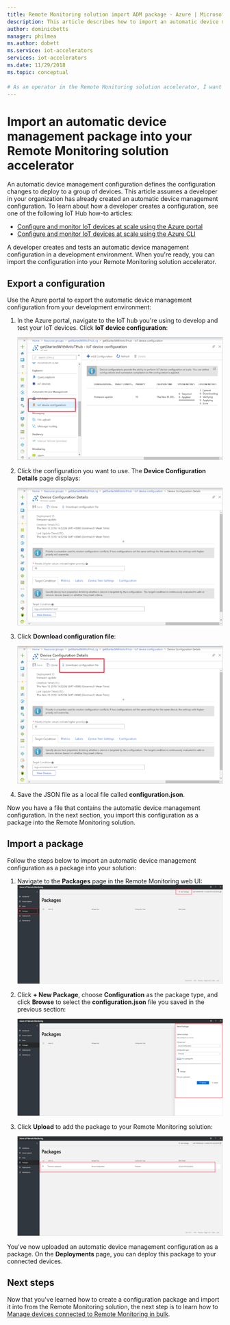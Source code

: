 ```yaml
---
title: Remote Monitoring solution import ADM package - Azure | Microsoft Docs 
description: This article describes how to import an automatic device management package into the Remote Monitoring solution accelerator
author: dominicbetts
manager: philmea
ms.author: dobett
ms.service: iot-accelerators
services: iot-accelerators
ms.date: 11/29/2018
ms.topic: conceptual

# As an operator in the Remote Monitoring solution accelerator, I want add an automatic device management package to the Remote Monitoring solution accelerator
---
```


# Import an automatic device management package into your Remote Monitoring solution accelerator

An automatic device management configuration defines the configuration changes to deploy to a group of devices. This article assumes a developer in your organization has already created an automatic device management configuration. To learn about how a developer creates a configuration, see one of the following IoT Hub how-to articles:

- [Configure and monitor IoT devices at scale using the Azure portal](../iot-hub/iot-hub-auto-device-config.md)
- [Configure and monitor IoT devices at scale using the Azure CLI](../iot-hub/iot-hub-auto-device-config-cli.md)

A developer creates and tests an automatic device management configuration in a development environment. When you're ready, you can import the configuration into your Remote Monitoring solution accelerator.

## Export a configuration

Use the Azure portal to export the automatic device management configuration from your development environment:

1. In the Azure portal, navigate to the IoT hub you're using to develop and test your IoT devices. Click **IoT device configuration**:

    [![IoT device configuration](./media/iot-accelerators-remote-monitoring-import-adm-package/deviceconfiguration-inline.png)](./media/iot-accelerators-remote-monitoring-import-adm-package/deviceconfiguration-expanded.png#lightbox)

1. Click the configuration you want to use. The **Device Configuration Details** page displays:

    [![IoT device configuration detail](./media/iot-accelerators-remote-monitoring-import-adm-package/configuration-details-inline.png)](./media/iot-accelerators-remote-monitoring-import-adm-package/configuration-details-expanded.png#lightbox)
1. Click **Download configuration file**:

    [![Download configuration file](./media/iot-accelerators-remote-monitoring-import-adm-package/download-inline.png)](./media/iot-accelerators-remote-monitoring-import-adm-package/download-expanded.png#lightbox)

1. Save the JSON file as a local file called **configuration.json**.

Now you have a file that contains the automatic device management configuration. In the next section, you import this configuration as a package into the Remote Monitoring solution.

## Import a package

Follow the steps below to import an automatic device management configuration as a package into your solution:

1. Navigate to the **Packages** page in the Remote Monitoring web UI:
    ![Packages page](media/iot-accelerators-remote-monitoring-import-adm-package/packagepage.png)

1. Click **+ New Package**, choose **Configuration** as the package type, and click **Browse** to select the **configuration.json** file you saved in the previous section:

    ![Select configuration](media/iot-accelerators-remote-monitoring-import-adm-package/uploadpackage.png)

1. Click **Upload** to add the package to your Remote Monitoring solution:

    ![Uploaded package](media/iot-accelerators-remote-monitoring-import-adm-package/uploadedpackage.png)

You've now uploaded an automatic device management configuration as a package. On the **Deployments** page, you can deploy this package to your connected devices.

## Next steps

Now that you've learned how to create a configuration package and import it into from the Remote Monitoring solution, the next step is to learn how to [Manage devices connected to Remote Monitoring in bulk](iot-accelerators-remote-monitoring-bulk-configuration-update.md).

